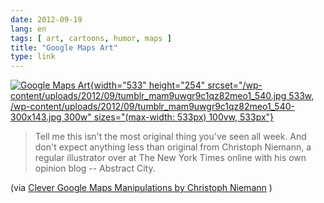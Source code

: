 ```yaml
---
date: 2012-09-19
lang: en
tags: [ art, cartoons, humor, maps ]
title: "Google Maps Art"
type: link
---
```


[![Google Maps
Art](/wp-content/uploads/2012/09/tumblr_mam9uwgr9c1qz82meo1_540.jpg){width="533"
height="254"
srcset="/wp-content/uploads/2012/09/tumblr_mam9uwgr9c1qz82meo1_540.jpg 533w, /wp-content/uploads/2012/09/tumblr_mam9uwgr9c1qz82meo1_540-300x143.jpg 300w"
sizes="(max-width: 533px) 100vw, 533px"}](/wp-content/uploads/2012/09/tumblr_mam9uwgr9c1qz82meo1_540.jpg)

> Tell me this isn't the most original thing you've seen all week. And
> don't expect anything less than original from Christoph Niemann, a
> regular illustrator over at The New York Times online with his own
> opinion blog -- Abstract City.

(via [Clever Google Maps Manipulations by Christoph
Niemann](http://abduzeedo.com/clever-google-maps-manipulations-christoph-niemann)
)

